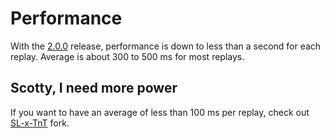 Performance
=====

With the [2.0.0](https://github.com/Shiqan/FortniteReplayDecompressor/releases/tag/2.0.0) release, performance is down to less than a second for each replay. Average is about 300 to 500 ms for most replays.

## Scotty, I need more power
If you want to have an average of less than 100 ms per replay, check out [SL-x-TnT](https://github.com/SL-x-TnT) fork.
